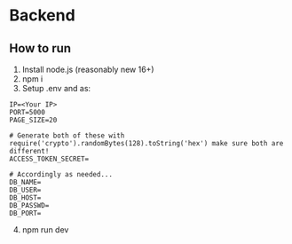 # Backend
## How to run
1. Install node.js (reasonably new 16+)
2. npm i
3. Setup .env and as:
```
IP=<Your IP>
PORT=5000
PAGE_SIZE=20

# Generate both of these with require('crypto').randomBytes(128).toString('hex') make sure both are different!
ACCESS_TOKEN_SECRET=

# Accordingly as needed...
DB_NAME= 
DB_USER=
DB_HOST=
DB_PASSWD=
DB_PORT=
```
4. npm run dev